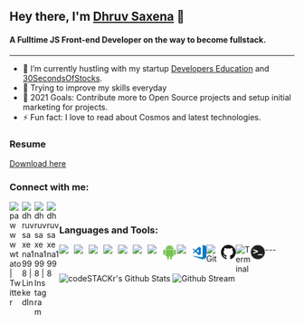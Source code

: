 ## Hey there, I'm [Dhruv Saxena][website] 👋
#### A Fulltime JS Front-end Developer on the way to become fullstack.
---
- 🔭 I’m currently hustling with my startup [Developers Education]() and [30SecondsOfStocks]().
- 🌱 Trying to improve my skills everyday
- 🥅 2021 Goals: Contribute more to Open Source projects and setup initial marketing for projects.
- ⚡ Fun fact: I love to read about Cosmos and latest technologies.

### Resume
[Download here](public/resume-dhruv.pdf)

### Connect with me:

[<img align="left" alt="pawwwwtato | Twitter" width="22px" src="https://cdn.jsdelivr.net/npm/simple-icons@v3/icons/twitter.svg" />][twitter]
[<img align="left" alt="dhruvsaxena1998 | LinkedIn" width="22px" src="https://cdn.jsdelivr.net/npm/simple-icons@v3/icons/linkedin.svg" />][linkedin]
[<img align="left" alt="dhruvsaxena1998 | Instagram" width="22px" src="https://cdn.jsdelivr.net/npm/simple-icons@v3/icons/instagram.svg" />][instagram]
[<img align="left" alt="dhruvsaxena1998" width="22px" src="https://cdn.jsdelivr.net/npm/simple-icons@v3/icons/facebook.svg" />][facebook]

<br />

### Languages and Tools:


<img align="left" src="https://img.icons8.com/color/48/000000/html-5.png" width="26px"/>
<img align="left" src="https://img.icons8.com/color/48/000000/css3.png" width="26px"/>
<img align="left" src="https://img.icons8.com/color/48/000000/javascript.png" width="26px"/>
<img align="left" src="https://img.icons8.com/plasticine/100/000000/react.png" width="26px"/>
<img align="left" src="https://img.icons8.com/color/48/000000/vue-js.png" width="26px"/>
<img align="left" src="https://img.icons8.com/color/48/000000/nodejs.png" width="26px"/>
<img align="left" src="https://img.icons8.com/color/48/000000/npm.png" width="26px"/>
<img align="left" alt="Android" width="26px" src="https://raw.githubusercontent.com/github/explore/80688e429a7d4ef2fca1e82350fe8e3517d3494d/topics/android/android.png" />
<img align="left" src="https://img.icons8.com/ios-filled/50/000000/ios-logo.png" width="26px"/>
<img align="left" alt="Visual Studio Code" width="26px" src="https://raw.githubusercontent.com/github/explore/80688e429a7d4ef2fca1e82350fe8e3517d3494d/topics/visual-studio-code/visual-studio-code.png" />
<img align="left" alt="Git" width="26px" src="https://img.icons8.com/color/48/000000/git.png" />
<img align="left" alt="GitHub" width="26px" src="https://raw.githubusercontent.com/github/explore/78df643247d429f6cc873026c0622819ad797942/topics/github/github.png" />
<img align="left" alt="Terminal" width="26px" src="https://img.icons8.com/ios-filled/50/000000/linux.png" />
<img align="left" alt="Terminal" width="26px" src="https://raw.githubusercontent.com/github/explore/80688e429a7d4ef2fca1e82350fe8e3517d3494d/topics/terminal/terminal.png" />
---

<img alt="codeSTACKr's Github Stats" src="https://github-readme-stats.vercel.app/api?username=dhruvsaxena1998&show_icons=true&hide_border=true&count_private=true" /> 

<img alt="Github Stream" src="https://github-readme-streak-stats.herokuapp.com/?user=dhruvsaxena1998&theme=light" />

[website]: https://dhruvsaxena1998.github.io
[twitter]: https://twitter.com/pawwwwtato
[instagram]: https://instagram.com/dhruvsaxena1998
[linkedin]: https://linkedin.com/in/dhruvsaxena1998
[facebook]: https://facebook.com/dhruvsaxena1998
